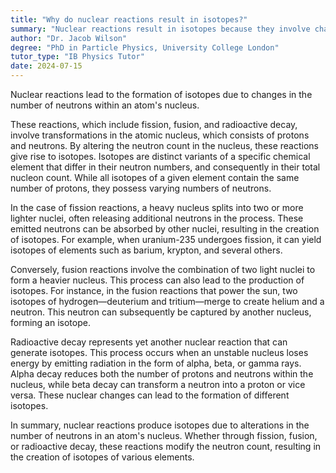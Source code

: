 ```yaml
---
title: "Why do nuclear reactions result in isotopes?"
summary: "Nuclear reactions result in isotopes because they involve changes in the number of neutrons in an atom's nucleus."
author: "Dr. Jacob Wilson"
degree: "PhD in Particle Physics, University College London"
tutor_type: "IB Physics Tutor"
date: 2024-07-15
---
```


Nuclear reactions lead to the formation of isotopes due to changes in the number of neutrons within an atom's nucleus.

These reactions, which include fission, fusion, and radioactive decay, involve transformations in the atomic nucleus, which consists of protons and neutrons. By altering the neutron count in the nucleus, these reactions give rise to isotopes. Isotopes are distinct variants of a specific chemical element that differ in their neutron numbers, and consequently in their total nucleon count. While all isotopes of a given element contain the same number of protons, they possess varying numbers of neutrons.

In the case of fission reactions, a heavy nucleus splits into two or more lighter nuclei, often releasing additional neutrons in the process. These emitted neutrons can be absorbed by other nuclei, resulting in the creation of isotopes. For example, when uranium-235 undergoes fission, it can yield isotopes of elements such as barium, krypton, and several others.

Conversely, fusion reactions involve the combination of two light nuclei to form a heavier nucleus. This process can also lead to the production of isotopes. For instance, in the fusion reactions that power the sun, two isotopes of hydrogen—deuterium and tritium—merge to create helium and a neutron. This neutron can subsequently be captured by another nucleus, forming an isotope.

Radioactive decay represents yet another nuclear reaction that can generate isotopes. This process occurs when an unstable nucleus loses energy by emitting radiation in the form of alpha, beta, or gamma rays. Alpha decay reduces both the number of protons and neutrons within the nucleus, while beta decay can transform a neutron into a proton or vice versa. These nuclear changes can lead to the formation of different isotopes.

In summary, nuclear reactions produce isotopes due to alterations in the number of neutrons in an atom's nucleus. Whether through fission, fusion, or radioactive decay, these reactions modify the neutron count, resulting in the creation of isotopes of various elements.
    